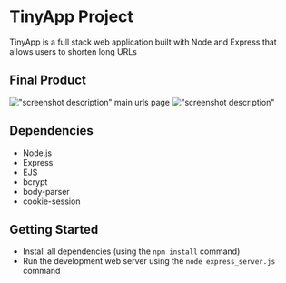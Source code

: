 # TinyApp Project

TinyApp is a full stack web application built with Node and Express that allows users to shorten long URLs

## Final Product

!["screenshot description"](#)
main urls page
!["screenshot description"](#)

## Dependencies

- Node.js
- Express
- EJS
- bcrypt
- body-parser
- cookie-session

## Getting Started

- Install all dependencies (using the `npm install` command)
- Run the development web server using the `node express_server.js` command